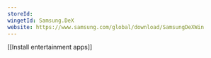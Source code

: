 ```yaml
---
storeId: 
wingetId: Samsung.DeX
website: https://www.samsung.com/global/download/SamsungDeXWin
---
```


[[Install entertainment apps]]